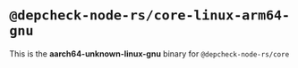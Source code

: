 # `@depcheck-node-rs/core-linux-arm64-gnu`

This is the **aarch64-unknown-linux-gnu** binary for `@depcheck-node-rs/core`
